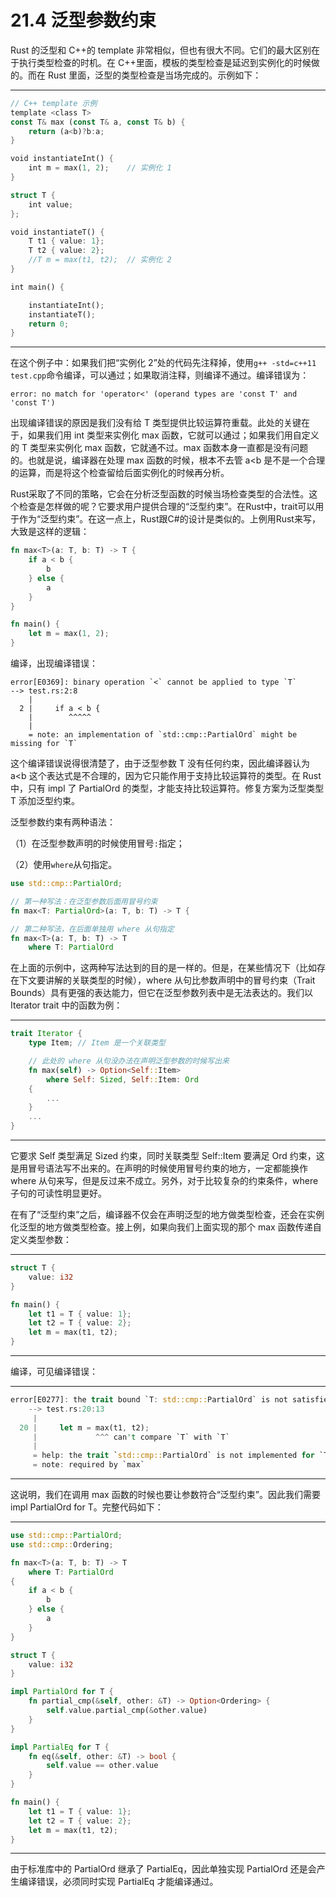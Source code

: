 # 21.4 泛型参数约束

Rust 的泛型和 C++的 template 非常相似，但也有很大不同。它们的最大区别在于执行类型检查的时机。在 C++里面，模板的类型检查是延迟到实例化的时候做的。而在 Rust 里面，泛型的类型检查是当场完成的。示例如下：

---

```rust
// C++ template 示例
template <class T>
const T& max (const T& a, const T& b) {
    return (a<b)?b:a;
}

void instantiateInt() {
    int m = max(1, 2);    // 实例化 1
}

struct T {
    int value;
};

void instantiateT() {
    T t1 { value: 1};
    T t2 { value: 2};
    //T m = max(t1, t2);  // 实例化 2
}

int main() {

    instantiateInt();
    instantiateT();
    return 0;
}
```

---

在这个例子中：如果我们把“实例化 2”处的代码先注释掉，使用`g++ -std=c++11 test.cpp`命令编译，可以通过；如果取消注释，则编译不通过。编译错误为：

```
error: no match for 'operator<' (operand types are 'const T' and 'const T')
```

出现编译错误的原因是我们没有给 T 类型提供比较运算符重载。此处的关键在于，如果我们用 int 类型来实例化 max 函数，它就可以通过；如果我们用自定义的 T 类型来实例化 max 函数，它就通不过。max 函数本身一直都是没有问题的。也就是说，编译器在处理 max 函数的时候，根本不去管 a<b 是不是一个合理的运算，而是将这个检查留给后面实例化的时候再分析。

Rust采取了不同的策略，它会在分析泛型函数的时候当场检查类型的合法性。这个检查是怎样做的呢？它要求用户提供合理的“泛型约束”。在Rust中，trait可以用于作为“泛型约束”。在这一点上，Rust跟C#的设计是类似的。上例用Rust来写，大致是这样的逻辑：

```rust
fn max<T>(a: T, b: T) -> T {
    if a < b {
        b
    } else {
        a
    }
}

fn main() {
    let m = max(1, 2);
}
```

编译，出现编译错误：

```
error[E0369]: binary operation `<` cannot be applied to type `T`
--> test.rs:2:8
    |
  2 |     if a < b {
    |        ^^^^^
    |
    = note: an implementation of `std::cmp::PartialOrd` might be missing for `T`
```

这个编译错误说得很清楚了，由于泛型参数 T 没有任何约束，因此编译器认为 a<b 这个表达式是不合理的，因为它只能作用于支持比较运算符的类型。在 Rust 中，只有 impl 了 PartialOrd 的类型，才能支持比较运算符。修复方案为泛型类型 T 添加泛型约束。

泛型参数约束有两种语法：

（1）在泛型参数声明的时候使用冒号`:`指定；

（2）使用`where`从句指定。


```rust
use std::cmp::PartialOrd;

// 第一种写法：在泛型参数后面用冒号约束
fn max<T: PartialOrd>(a: T, b: T) -> T {

// 第二种写法，在后面单独用 where 从句指定
fn max<T>(a: T, b: T) -> T
    where T: PartialOrd
```

在上面的示例中，这两种写法达到的目的是一样的。但是，在某些情况下（比如存在下文要讲解的关联类型的时候），where 从句比参数声明中的冒号约束（Trait Bounds）具有更强的表达能力，但它在泛型参数列表中是无法表达的。我们以 Iterator trait 中的函数为例：

---

```rust
trait Iterator {
    type Item; // Item 是一个关联类型

    // 此处的 where 从句没办法在声明泛型参数的时候写出来
    fn max(self) -> Option<Self::Item>
        where Self: Sized, Self::Item: Ord
    {
        ...
    }
    ...
}
```

---

它要求 Self 类型满足 Sized 约束，同时关联类型 Self::Item 要满足 Ord 约束，这是用冒号语法写不出来的。在声明的时候使用冒号约束的地方，一定都能换作 where 从句来写，但是反过来不成立。另外，对于比较复杂的约束条件，where 子句的可读性明显更好。

在有了“泛型约束”之后，编译器不仅会在声明泛型的地方做类型检查，还会在实例化泛型的地方做类型检查。接上例，如果向我们上面实现的那个 max 函数传递自定义类型参数：

---

```rust
struct T {
    value: i32
}

fn main() {
    let t1 = T { value: 1};
    let t2 = T { value: 2};
    let m = max(t1, t2);
}
```

---

编译，可见编译错误：

---

```rust
error[E0277]: the trait bound `T: std::cmp::PartialOrd` is not satisfied
    --> test.rs:20:13
     |
  20 |     let m = max(t1, t2);
     |             ^^^ can't compare `T` with `T`
     |
     = help: the trait `std::cmp::PartialOrd` is not implemented for `T`
     = note: required by `max`
```

---

这说明，我们在调用 max 函数的时候也要让参数符合“泛型约束”。因此我们需要 impl PartialOrd for T。完整代码如下：

---

```rust
use std::cmp::PartialOrd;
use std::cmp::Ordering;

fn max<T>(a: T, b: T) -> T
    where T: PartialOrd
{
    if a < b {
        b
    } else {
        a
    }
}

struct T {
    value: i32
}

impl PartialOrd for T {
    fn partial_cmp(&self, other: &T) -> Option<Ordering> {
        self.value.partial_cmp(&other.value)
    }
}

impl PartialEq for T {
    fn eq(&self, other: &T) -> bool {
        self.value == other.value
    }
}

fn main() {
    let t1 = T { value: 1};
    let t2 = T { value: 2};
    let m = max(t1, t2);
}
```

---

由于标准库中的 PartialOrd 继承了 PartialEq，因此单独实现 PartialOrd 还是会产生编译错误，必须同时实现 PartialEq 才能编译通过。
